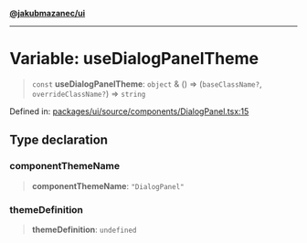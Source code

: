 [**@jakubmazanec/ui**](../README.md)

---

# Variable: useDialogPanelTheme

> `const` **useDialogPanelTheme**: `object` & () => (`baseClassName?`, `overrideClassName?`) =>
> `string`

Defined in:
[packages/ui/source/components/DialogPanel.tsx:15](https://github.com/jakubmazanec/tools/blob/a9ba87d349a220bbed24d161794f90a6ba6009e5/packages/ui/source/components/DialogPanel.tsx#L15)

## Type declaration

### componentThemeName

> **componentThemeName**: `"DialogPanel"`

### themeDefinition

> **themeDefinition**: `undefined`
